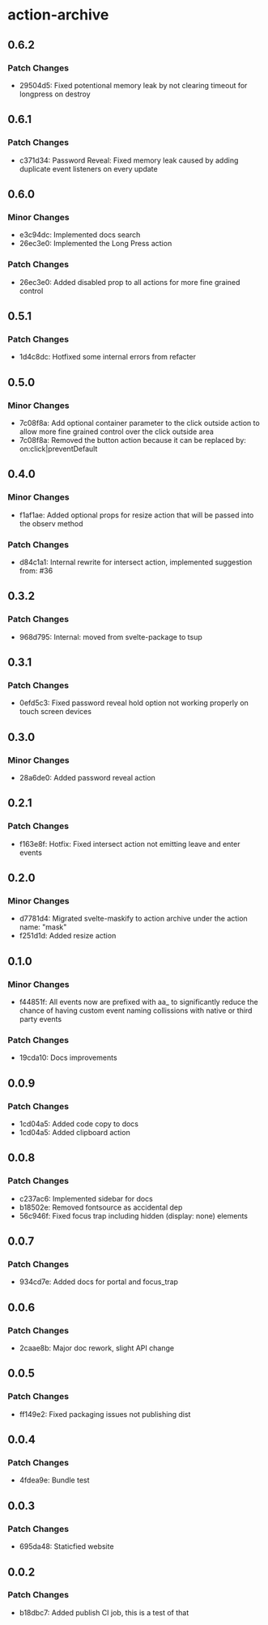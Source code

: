 # action-archive

## 0.6.2

### Patch Changes

- 29504d5: Fixed potentional memory leak by not clearing timeout for longpress on destroy

## 0.6.1

### Patch Changes

- c371d34: Password Reveal: Fixed memory leak caused by adding duplicate event listeners on every update

## 0.6.0

### Minor Changes

- e3c94dc: Implemented docs search
- 26ec3e0: Implemented the Long Press action

### Patch Changes

- 26ec3e0: Added disabled prop to all actions for more fine grained control

## 0.5.1

### Patch Changes

- 1d4c8dc: Hotfixed some internal errors from refacter

## 0.5.0

### Minor Changes

- 7c08f8a: Add optional container parameter to the click outside action to allow more fine grained control over the click outside area
- 7c08f8a: Removed the button action because it can be replaced by: on:click|preventDefault

## 0.4.0

### Minor Changes

- f1af1ae: Added optional props for resize action that will be passed into the observ method

### Patch Changes

- d84c1a1: Internal rewrite for intersect action, implemented suggestion from: #36

## 0.3.2

### Patch Changes

- 968d795: Internal: moved from svelte-package to tsup

## 0.3.1

### Patch Changes

- 0efd5c3: Fixed password reveal hold option not working properly on touch screen devices

## 0.3.0

### Minor Changes

- 28a6de0: Added password reveal action

## 0.2.1

### Patch Changes

- f163e8f: Hotfix: Fixed intersect action not emitting leave and enter events

## 0.2.0

### Minor Changes

- d7781d4: Migrated svelte-maskify to action archive under the action name: "mask"
- f251d1d: Added resize action

## 0.1.0

### Minor Changes

- f44851f: All events now are prefixed with aa\_ to significantly reduce the chance of having custom event naming collissions with native or third party events

### Patch Changes

- 19cda10: Docs improvements

## 0.0.9

### Patch Changes

- 1cd04a5: Added code copy to docs
- 1cd04a5: Added clipboard action

## 0.0.8

### Patch Changes

- c237ac6: Implemented sidebar for docs
- b18502e: Removed fontsource as accidental dep
- 56c946f: Fixed focus trap including hidden (display: none) elements

## 0.0.7

### Patch Changes

- 934cd7e: Added docs for portal and focus_trap

## 0.0.6

### Patch Changes

- 2caae8b: Major doc rework, slight API change

## 0.0.5

### Patch Changes

- ff149e2: Fixed packaging issues not publishing dist

## 0.0.4

### Patch Changes

- 4fdea9e: Bundle test

## 0.0.3

### Patch Changes

- 695da48: Staticfied website

## 0.0.2

### Patch Changes

- b18dbc7: Added publish CI job, this is a test of that
